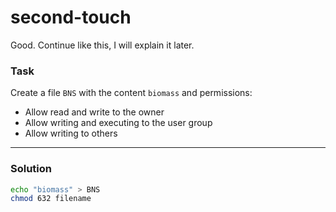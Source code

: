 # second-touch

<p data-story-username="amirhan">Good. Continue like this, I will explain it later.</p>

### Task

Create a file `BNS` with the content `biomass` and permissions:
- Allow read and write to the owner
- Allow writing and executing to the user group
- Allow writing to others

---

### Solution

```sh
echo "biomass" > BNS
chmod 632 filename
```

